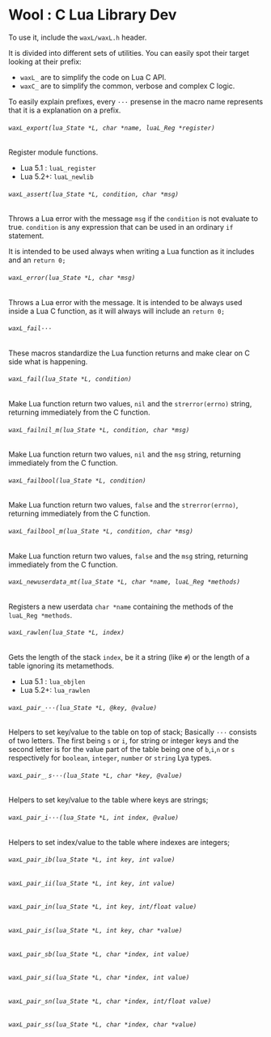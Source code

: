 # Wool : C Lua Library Dev

To use it, include the `waxL/waxL.h` header.

It is divided into different sets of utilities. You can easily spot their
target looking at their prefix:

- `waxL_` are to simplify the code on Lua C API.
- `waxC_` are to simplify the common, verbose and complex C logic.

To easily explain prefixes, every `···` presense in the macro name represents
that it is a explanation on a prefix.


###### `waxL_export(lua_State *L, char *name, luaL_Reg *register)`

Register module functions.
  - Lua 5.1 : `luaL_register`
  - Lua 5.2+: `luaL_newlib`


###### `waxL_assert(lua_State *L, condition, char *msg)`

Throws a Lua error with the message `msg` if the `condition` is not evaluate to
true. `condition` is any expression that can be used in an ordinary `if`
statement.

It is intended to be used always when writing a Lua function as it includes and
an `return 0;`


###### `waxL_error(lua_State *L, char *msg)`

Throws a Lua error with the message. It is intended to be always used inside a
Lua C function, as it will always will include an `return 0;`


###### `waxL_fail···`

These macros standardize the Lua function returns and make clear on C side what
is happening.


###### `waxL_fail(lua_State *L, condition)`

Make Lua function return two values, `nil` and the `strerror(errno)` string,
returning immediately from the C function.


###### `waxL_failnil_m(lua_State *L, condition, char *msg)`

Make Lua function return two values, `nil` and the `msg` string, returning
immediately from the C function.


###### `waxL_failbool(lua_State *L, condition)`

Make Lua function return two values, `false` and the `strerror(errno)`,
returning immediately from the C function.

###### `waxL_failbool_m(lua_State *L, condition, char *msg)`

Make Lua function return two values, `false` and the `msg` string, returning
immediately from the C function.


###### `waxL_newuserdata_mt(lua_State *L, char *name, luaL_Reg *methods)`

Registers a new userdata `char *name` containing the methods of the
`luaL_Reg *methods`.


###### `waxL_rawlen(lua_State *L, index)`

Gets the length of the stack `index`, be it a string (like `#`) or the length
of a table ignoring its metamethods.

- Lua 5.1 : `lua_objlen`
- Lua 5.2+: `lua_rawlen`


###### `waxL_pair_···(lua_State *L, @key, @value)`

Helpers to set key/value to the table on top of stack; Basically `···` consists
of two letters. The first being `s` or `i`, for string or integer keys and the
second letter is for the value part of the table being one of `b`,`i`,`n` or `s`
respectively for `boolean`, `integer`, `number` or `string` Lya types.


###### `waxL_pair_̣s···(lua_State *L, char *key, @value)`

Helpers to set key/value to the table where keys are strings;


###### `waxL_pair_i···(lua_State *L, int index, @value)`

Helpers to set index/value to the table where indexes are integers;

###### `waxL_pair_ib(lua_State *L, int key, int value)`
###### `waxL_pair_ii(lua_State *L, int key, int value)`
###### `waxL_pair_in(lua_State *L, int key, int/float value)`
###### `waxL_pair_is(lua_State *L, int key, char *value)`
###### `waxL_pair_sb(lua_State *L, char *index, int value)`
###### `waxL_pair_si(lua_State *L, char *index, int value)`
###### `waxL_pair_sn(lua_State *L, char *index, int/float value)`
###### `waxL_pair_ss(lua_State *L, char *index, char *value)`
